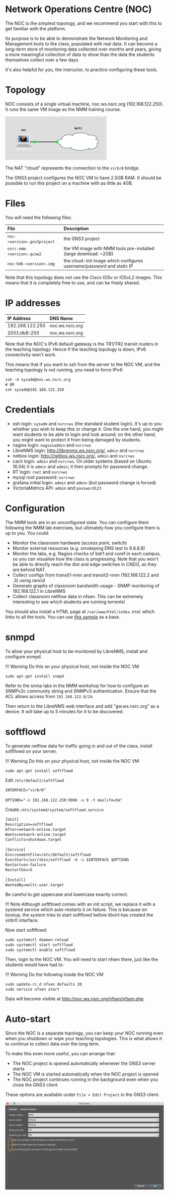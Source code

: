 # Network Operations Centre (NOC)

The NOC is the simplest topology, and we recommend you start with this to get
familiar with the platform.

Its purpose is to be able to demonstrate the Network Monitoring and
Management tools to the class, populated with real data.  It can become a
long-term store of monitoring data collected over months and years, giving a
more meaningful collection of data to show than the data the students
themselves collect over a few days.

It's also helpful for you, the instructor, to practice configuring these
tools.

# Topology

NOC consists of a single virtual machine, noc.ws.nsrc.org (192.168.122.250). 
It runs the same VM image as the NMM training course.

![NOC topology](noc.png)

The NAT "cloud" represents the connection to the `virbr0` bridge.

The GNS3 project configures the NOC VM to have 2.5GB RAM.  It should be
possible to run this project on a machine with as little as 4GB.

# Files

You will need the following files:

File | Description
:--- | :----------
`noc-<version>.gns3project` | the GNS3 project
`nsrc-nmm-<version>.qcow2` | the VM image with NMM tools pre-installed (large download: ~2GB)
`noc-hdb-<version>.img` | the cloud-init image which configures username/password and static IP

Note that this topology does *not* use the Cisco IOSv or IOSvL2 images. 
This means that it is completely free to use, and can be freely
shared.

# IP addresses

IP Address      | DNS Name
:-------------- | :---------------------------
192.168.122.250 | noc.ws.nsrc.org
2001:db8::250   | noc.ws.nsrc.org

Note that the NOC's IPv6 default gateway is the TR1/TR2 transit routers in
the teaching topology.  Hence if the teaching topology is down, IPv6
connectivity won't work.

This means that if you want to ssh from the server to the NOC VM, and the
teaching topology is not running, you need to force IPv4:

```
ssh -4 sysadm@noc.ws.nsrc.org
# OR
ssh sysadm@192.168.122.250
```

# Credentials

* ssh login: `sysadm` and `nsrc+ws` (the standard student login).  It's up to
  you whether you wish to keep this or change it.  One the one hand, you
  might want students to be able to login and look around; on the other
  hand, you might want to protect it from being damaged by students.
* nagios login: `nagiosadmin` and `nsrc+ws`
* LibreNMS login: <http://librenms.ws.nsrc.org/>, `admin` and `nsrc+ws`
* netbox login: <http://netbox.ws.nsrc.org/>, `admin` and `nsrc+ws`
* cacti login: `admin` and `nsrc+ws`.  On older systems (based on Ubuntu
  16.04) it is `admin` and `admin`; it then prompts for password change.
* RT login: `root` and `nsrc+ws`
* mysql root password: `nsrc+ws`
* grafana initial login: `admin` and `admin` (but password change is forced)
* VictoriaMetrics API: `admin` and `password123`

# Configuration

The NMM tools are in an unconfigured state.  You can configure them
following the NMM lab exercises, but ultimately how you configure them is up
to you.  You could:

* Monitor the classroom hardware (access point, switch)
* Monitor external resources (e.g. smokeping DNS test to 8.8.8.8)
* Monitor the labs, e.g. Nagios checks of bdr1 and core1 in each campus, so
  you can visualise how the class is progressing.  Note that you won't be
  able to directly reach the dist and edge switches in CNDO, as they are
  behind NAT.
* Collect configs from transit1-nren and transit2-nren (192.168.122.2 and .3)
  using rancid
* Generate graphs of classroom bandwidth usage - SNMP monitoring of
  192.168.122.1 in LibreNMS
* Collect classroom netflow data in nfsen.  This can be extremely interesting
  to see which students are running torrents!

You should also install a HTML page at `/var/www/html/index.html` which links
to all the tools.  You can use [this sample](noc-index.html) as a base.

# snmpd

To allow your physical host to be monitored by LibreNMS, install
and configure snmpd.

!!! Warning
    Do this on your physical host, not inside the NOC VM

```
sudo apt-get install snmpd
```

Refer to the snmp labs in the NMM workshop for how to configure an SNMPv2c
community string and SNMPv3 authentication.  Ensure that the ACL allows
access from `192.168.122.0/24`.

Then return to the LibreNMS web interface and add "gw.ws.nsrc.org" as a
device.  It will take up to 5 minutes for it to be discovered.

# softflowd

To generate netflow data for traffic going in and out of the class, install
softflowd on your server.

!!! Warning
    Do this on your physical host, not inside the NOC VM

```
sudo apt-get install softflowd
```

Edit `/etc/default/softflowd`

```
INTERFACE="virbr0"

OPTIONS="-n 192.168.122.250:9996 -v 9 -t maxlife=5m"
```

Create `/etc/systemd/system/softflowd.service`

```
[Unit]
Description=softflowd
After=network-online.target
Wants=network-online.target
Conflicts=shutdown.target

[Service]
EnvironmentFile=/etc/default/softflowd
ExecStart=/usr/sbin/softflowd -d -i $INTERFACE $OPTIONS
Restart=on-failure
RestartSec=5

[Install]
WantedBy=multi-user.target
```

Be careful to get uppercase and lowercase exactly correct.

!!! Note
    Although softflowd comes with an init script, we replace it
    with a systemd service which auto-restarts it on failure.
    This is because on bootup, the system tries to start softflowd
    before libvirt has created the virbr0 interface.

Now start softflowd:

```
sudo systemctl daemon-reload
sudo systemctl start softflowd
sudo systemctl enable softflowd
```

Then, login to the NOC VM.  You will need to start nfsen there, just like
the students would have had to:

!!! Warning
    Do the following inside the NOC VM

```
sudo update-rc.d nfsen defaults 20
sudo service nfsen start
```

Data will become visible at <http://noc.ws.nsrc.org/nfsen/nfsen.php>

# Auto-start

Since the NOC is a separate topology, you can keep your NOC running even
when you shutdown or wipe your teaching topologies.  This is what allows it
to continue to collect data over the long term.

To make this even more useful, you can arrange that:

* The NOC project is opened automatically whenever the GNS3 server starts
* The NOC VM is started automatically when the NOC project is opened
* The NOC project continues running in the background even when you close
  the GNS3 client

These options are available under `File > Edit Project` in the GNS3 client.

![GNS3 project options](noc-persistence.png)
